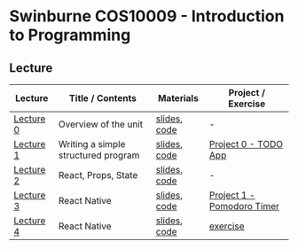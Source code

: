# Swinburne COS10009 - Introduction to Programming

## Lecture

| Lecture                                                           | Title / Contents     | Materials                                                                | Project / Exercise                                      |
| ----------------------------------------------------------------- | -------------------- | ------------------------------------------------------------------------ | ------------------------------------------------------- |
| [Lecture 0]() | Overview of the unit | [slides](lectures/lecture_0.pdf), [code](Lectures/Lecture0/src0) | -                                                       |
| [Lecture 1]() | Writing a simple structured program      | [slides](Lectures/Lecture1/lecture1.pdf), [code](Lectures/Lecture1/src1) | [Project 0 - TODO App](#project-0-todo-app)             |
| [Lecture 2](https://video.cs50.net/mobile/2018/spring/lectures/2) | React, Props, State  | [slides](Lectures/Lecture2/lecture2.pdf), [code](Lectures/Lecture2/src2) | -                                                       |
| [Lecture 3](https://video.cs50.net/mobile/2018/spring/lectures/3) | React Native         | [slides](Lectures/Lecture3/lecture3.pdf), [code](Lectures/Lecture3/src3) | [Project 1 - Pomodoro Timer](#project-1-pomodoro-timer) |
| [Lecture 4](https://video.cs50.net/mobile/2018/spring/lectures/4) | React Native         | [slides](Lectures/Lecture4/lecture4.pdf), [code](Lectures/Lecture4/src4) | [exercise](Lectures/Lecture4/exercises4)                |
